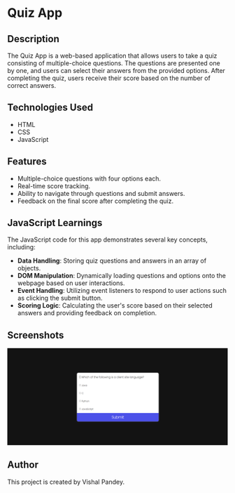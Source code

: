 # Quiz App

## Description
The Quiz App is a web-based application that allows users to take a quiz consisting of multiple-choice questions. The questions are presented one by one, and users can select their answers from the provided options. After completing the quiz, users receive their score based on the number of correct answers.

## Technologies Used
- HTML
- CSS
- JavaScript

## Features
- Multiple-choice questions with four options each.
- Real-time score tracking.
- Ability to navigate through questions and submit answers.
- Feedback on the final score after completing the quiz.

## JavaScript Learnings
The JavaScript code for this app demonstrates several key concepts, including:
- **Data Handling**: Storing quiz questions and answers in an array of objects.
- **DOM Manipulation**: Dynamically loading questions and options onto the webpage based on user interactions.
- **Event Handling**: Utilizing event listeners to respond to user actions such as clicking the submit button.
- **Scoring Logic**: Calculating the user's score based on their selected answers and providing feedback on completion.

## Screenshots
![Quiz App](Quiz-app.png)

## Author
This project is created by Vishal Pandey.
